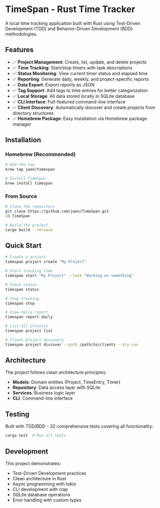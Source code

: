 # TimeSpan - Rust Time Tracker

A local time tracking application built with Rust using Test-Driven Development (TDD) and Behavior-Driven Development (BDD) methodologies.

## Features

- ✅ **Project Management**: Create, list, update, and delete projects
- ✅ **Time Tracking**: Start/stop timers with task descriptions  
- ✅ **Status Monitoring**: View current timer status and elapsed time
- ✅ **Reporting**: Generate daily, weekly, and project-specific reports
- ✅ **Data Export**: Export reports as JSON
- ✅ **Tag Support**: Add tags to time entries for better categorization
- ✅ **Local Storage**: All data stored locally in SQLite database
- ✅ **CLI Interface**: Full-featured command-line interface
- ✅ **Client Discovery**: Automatically discover and create projects from directory structures
- ✅ **Homebrew Package**: Easy installation via Homebrew package manager

## Installation

### Homebrew (Recommended)

```bash
# Add the tap
brew tap jwen/timespan

# Install TimeSpan
brew install timespan
```

### From Source

```bash
# Clone the repository
git clone https://github.com/jwen/TimeSpan.git
cd TimeSpan

# Build the project
cargo build --release
```

## Quick Start

```bash
# Create a project
timespan project create "My Project"

# Start tracking time
timespan start "My Project" --task "Working on something"

# Check status
timespan status

# Stop tracking
timespan stop

# View daily report
timespan report daily

# List all projects
timespan project list

# Client project discovery
timespan project discover --path /path/to/clients --dry-run
```

## Architecture

The project follows clean architecture principles:

- **Models**: Domain entities (Project, TimeEntry, Timer)
- **Repository**: Data access layer with SQLite
- **Services**: Business logic layer
- **CLI**: Command-line interface

## Testing

Built with TDD/BDD - 32 comprehensive tests covering all functionality:

```bash
cargo test  # Run all tests
```

## Development

This project demonstrates:
- Test-Driven Development practices
- Clean architecture in Rust
- Async programming with tokio
- CLI development with clap
- SQLite database operations
- Error handling with custom types
